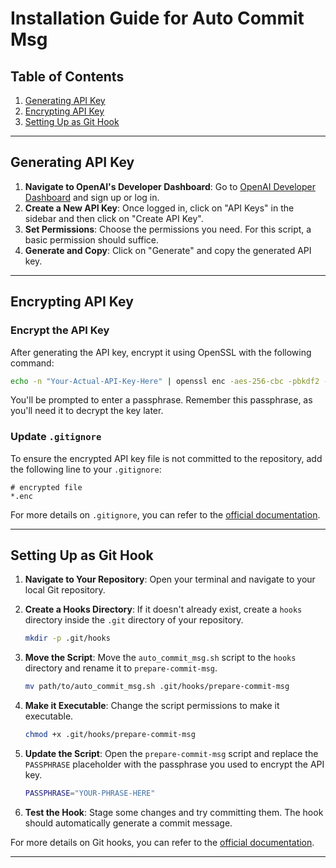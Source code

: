 # Installation Guide for Auto Commit Msg

## Table of Contents
1. [Generating API Key](#generating-api-key)
2. [Encrypting API Key](#encrypting-api-key)
3. [Setting Up as Git Hook](#setting-up-as-git-hook)

---

## Generating API Key

1. **Navigate to OpenAI's Developer Dashboard**: Go to [OpenAI Developer Dashboard](https://platform.openai.com/signup) and sign up or log in.
2. **Create a New API Key**: Once logged in, click on "API Keys" in the sidebar and then click on "Create API Key".
3. **Set Permissions**: Choose the permissions you need. For this script, a basic permission should suffice.
4. **Generate and Copy**: Click on "Generate" and copy the generated API key.

---

## Encrypting API Key

### Encrypt the API Key
After generating the API key, encrypt it using OpenSSL with the following command:

```bash
echo -n "Your-Actual-API-Key-Here" | openssl enc -aes-256-cbc -pbkdf2 -out api_key.enc
```

You'll be prompted to enter a passphrase. Remember this passphrase, as you'll need it to decrypt the key later.

### Update `.gitignore`
To ensure the encrypted API key file is not committed to the repository, add the following line to your `.gitignore`:

```plaintext
# encrypted file
*.enc
```

For more details on `.gitignore`, you can refer to the [official documentation](https://git-scm.com/docs/gitignore).

---

## Setting Up as Git Hook

1. **Navigate to Your Repository**: Open your terminal and navigate to your local Git repository.

2. **Create a Hooks Directory**: If it doesn't already exist, create a `hooks` directory inside the `.git` directory of your repository.
    ```bash
    mkdir -p .git/hooks
    ```

3. **Move the Script**: Move the `auto_commit_msg.sh` script to the `hooks` directory and rename it to `prepare-commit-msg`.
    ```bash
    mv path/to/auto_commit_msg.sh .git/hooks/prepare-commit-msg
    ```

4. **Make it Executable**: Change the script permissions to make it executable.
    ```bash
    chmod +x .git/hooks/prepare-commit-msg
    ```

5. **Update the Script**: Open the `prepare-commit-msg` script and replace the `PASSPHRASE` placeholder with the passphrase you used to encrypt the API key.
    ```bash
    PASSPHRASE="YOUR-PHRASE-HERE"
    ```

6. **Test the Hook**: Stage some changes and try committing them. The hook should automatically generate a commit message.

For more details on Git hooks, you can refer to the [official documentation](https://git-scm.com/book/en/v2/Customizing-Git-Git-Hooks).

---
